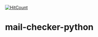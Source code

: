 [![HitCount](http://hits.dwyl.io/teamtact/https://github.com/teamtact/mail-checker-python.svg)](http://hits.dwyl.io/teamtact/https://github.com/teamtact/mail-checker-python)

# mail-checker-python
